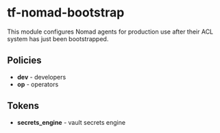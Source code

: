# tf-nomad-bootstrap

This module configures Nomad agents for production use after their ACL system has just been bootstrapped.

## Policies

- **dev** - developers
- **op** - operators

## Tokens

- **secrets_engine** - vault secrets engine

